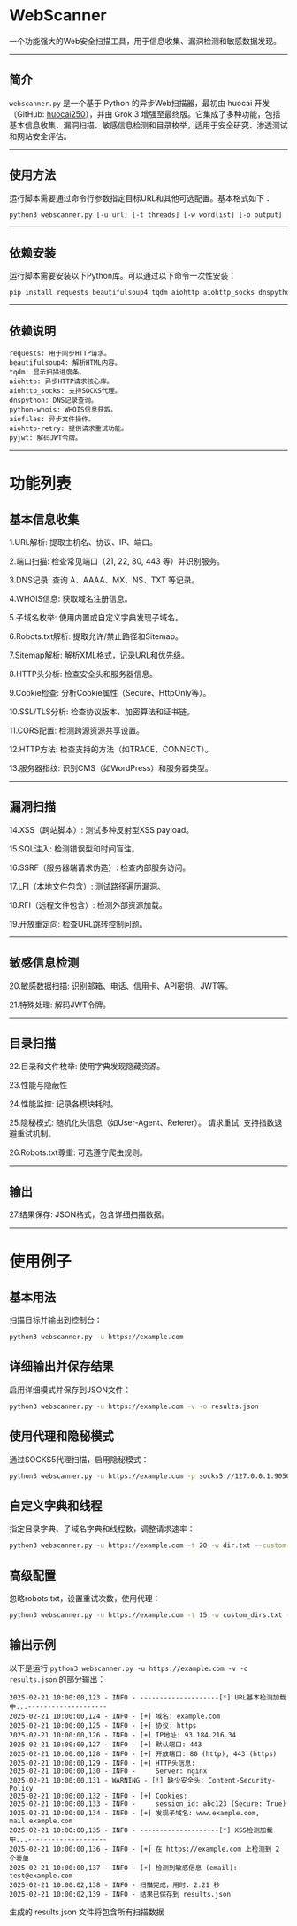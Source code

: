 # WebScanner

一个功能强大的Web安全扫描工具，用于信息收集、漏洞检测和敏感数据发现。

---

## 简介

`webscanner.py` 是一个基于 Python 的异步Web扫描器，最初由 huocai 开发（GitHub: [huocai250](https://www.github.com/huocai250)），并由 Grok 3 增强至最终版。它集成了多种功能，包括基本信息收集、漏洞扫描、敏感信息检测和目录枚举，适用于安全研究、渗透测试和网站安全评估。

---

## 使用方法

运行脚本需要通过命令行参数指定目标URL和其他可选配置。基本格式如下：

```bash
python3 webscanner.py [-u url] [-t threads] [-w wordlist] [-o output] [-v] [-p proxy] [-r rate] [-s] [--no-robots] [--retries retries] [--custom-wordlist file]
```

---

## 依赖安装

运行脚本需要安装以下Python库。可以通过以下命令一次性安装：

```bash
pip install requests beautifulsoup4 tqdm aiohttp aiohttp_socks dnspython python-whois aiofiles aiohttp-retry pyjwt
```

---

## 依赖说明

```text
requests: 用于同步HTTP请求。
beautifulsoup4: 解析HTML内容。
tqdm: 显示扫描进度条。
aiohttp: 异步HTTP请求核心库。
aiohttp_socks: 支持SOCKS代理。
dnspython: DNS记录查询。
python-whois: WHOIS信息获取。
aiofiles: 异步文件操作。
aiohttp-retry: 提供请求重试功能。
pyjwt: 解码JWT令牌。
```

---

# 功能列表

## 基本信息收集

1.URL解析: 提取主机名、协议、IP、端口。

2.端口扫描: 检查常见端口（21, 22, 80, 443 等）并识别服务。

3.DNS记录: 查询 A、AAAA、MX、NS、TXT 等记录。

4.WHOIS信息: 获取域名注册信息。

5.子域名枚举: 使用内置或自定义字典发现子域名。

6.Robots.txt解析: 提取允许/禁止路径和Sitemap。

7.Sitemap解析: 解析XML格式，记录URL和优先级。

8.HTTP头分析: 检查安全头和服务器信息。

9.Cookie检查: 分析Cookie属性（Secure、HttpOnly等）。

10.SSL/TLS分析: 检查协议版本、加密算法和证书链。

11.CORS配置: 检测跨源资源共享设置。

12.HTTP方法: 检查支持的方法（如TRACE、CONNECT）。

13.服务器指纹: 识别CMS（如WordPress）和服务器类型。

---

## 漏洞扫描

14.XSS（跨站脚本）: 测试多种反射型XSS payload。

15.SQL注入: 检测错误型和时间盲注。

16.SSRF（服务器端请求伪造）: 检查内部服务访问。

17.LFI（本地文件包含）: 测试路径遍历漏洞。

18.RFI（远程文件包含）: 检测外部资源加载。

19.开放重定向: 检查URL跳转控制问题。

---

## 敏感信息检测

20.敏感数据扫描: 识别邮箱、电话、信用卡、API密钥、JWT等。

21.特殊处理: 解码JWT令牌。

---

## 目录扫描

22.目录和文件枚举: 使用字典发现隐藏资源。

23.性能与隐蔽性

24.性能监控: 记录各模块耗时。

25.隐秘模式: 随机化头信息（如User-Agent、Referer）。
请求重试: 支持指数退避重试机制。

26.Robots.txt尊重: 可选遵守爬虫规则。

---

## 输出

27.结果保存: JSON格式，包含详细扫描数据。

---

# 使用例子

## 基本用法

扫描目标并输出到控制台：

```bash
python3 webscanner.py -u https://example.com
```

## 详细输出并保存结果

启用详细模式并保存到JSON文件：

```bash
python3 webscanner.py -u https://example.com -v -o results.json
```
## 使用代理和隐秘模式

通过SOCKS5代理扫描，启用隐秘模式：

```bash
python3 webscanner.py -u https://example.com -p socks5://127.0.0.1:9050 -s -v
```

## 自定义字典和线程

指定目录字典、子域名字典和线程数，调整请求速率：

```bash
python3 webscanner.py -u https://example.com -t 20 -w dir.txt --custom-wordlist subdomains.txt -r 50 -v -o scan_results.json
```

## 高级配置

忽略robots.txt，设置重试次数，使用代理：

```bash
python3 webscanner.py -u https://example.com -t 15 -w custom_dirs.txt -p http://proxy.example.com:8080 -r 75 -s --no-robots --retries 5 -v -o detailed_results.json
```

## 输出示例

以下是运行 `python3 webscanner.py -u https://example.com -v -o results.json` 的部分输出：

```plaintext
2025-02-21 10:00:00,123 - INFO - --------------------[*] URL基本检测加载中...--------------------
2025-02-21 10:00:00,124 - INFO - [+] 域名: example.com
2025-02-21 10:00:00,125 - INFO - [+] 协议: https
2025-02-21 10:00:00,126 - INFO - [+] IP地址: 93.184.216.34
2025-02-21 10:00:00,127 - INFO - [+] 默认端口: 443
2025-02-21 10:00:00,128 - INFO - [+] 开放端口: 80 (http), 443 (https)
2025-02-21 10:00:00,129 - INFO - [+] HTTP头信息:
2025-02-21 10:00:00,130 - INFO -     Server: nginx
2025-02-21 10:00:00,131 - WARNING - [!] 缺少安全头: Content-Security-Policy
2025-02-21 10:00:00,132 - INFO - [+] Cookies:
2025-02-21 10:00:00,133 - INFO -     session_id: abc123 (Secure: True)
2025-02-21 10:00:00,134 - INFO - [+] 发现子域名: www.example.com, mail.example.com
2025-02-21 10:00:00,135 - INFO - --------------------[*] XSS检测加载中...--------------------
2025-02-21 10:00:00,136 - INFO - [+] 在 https://example.com 上检测到 2 个表单
2025-02-21 10:00:00,137 - INFO - [+] 检测到敏感信息 (email): test@example.com
2025-02-21 10:00:02,138 - INFO - 扫描完成，用时: 2.21 秒
2025-02-21 10:00:02,139 - INFO - 结果已保存到 results.json
```

生成的 results.json 文件将包含所有扫描数据